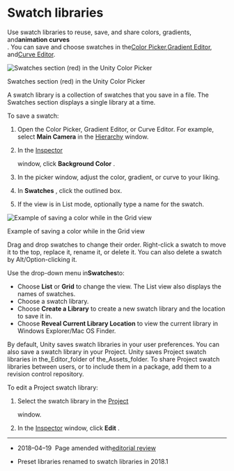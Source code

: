 # Swatch libraries

Use swatch libraries to reuse, save, and share colors, gradients, and**animation curves**  
. You can save and choose swatches in the[Color Picker](https://docs.unity3d.com/2019.2/Documentation/Manual/EditingValueProperties.html),[Gradient Editor](https://docs.unity3d.com/2019.2/Documentation/Manual/EditingValueProperties.html), and[Curve Editor](https://docs.unity3d.com/2019.2/Documentation/Manual/EditingValueProperties.html).

![](https://docs.unity3d.com/2019.2/Documentation/uploads/Main/PresetLibrary.png "Swatches section \(red\) in the Unity Color Picker")

Swatches section \(red\) in the Unity Color Picker

A swatch library is a collection of swatches that you save in a file. The Swatches section displays a single library at a time.

To save a swatch:

1. Open the Color Picker, Gradient Editor, or Curve Editor. For example, select
   **Main Camera**
   in the
   [Hierarchy](https://docs.unity3d.com/2019.2/Documentation/Manual/Hierarchy.html)
   window.
2. In the
   [Inspector](https://docs.unity3d.com/2019.2/Documentation/Manual/UsingTheInspector.html)

 

   window, click
   **Background Color**
   .
3. In the picker window, adjust the color, gradient, or curve to your liking.
4. In
   **Swatches**
   , click the outlined box.
5. If the view is in List mode, optionally type a name for the swatch.

![](https://docs.unity3d.com/2019.2/Documentation/uploads/Main/SwatchSaving.png "Example of saving a color while in the Grid view")

Example of saving a color while in the Grid view

Drag and drop swatches to change their order. Right-click a swatch to move it to the top, replace it, rename it, or delete it. You can also delete a swatch by Alt/Option-clicking it.

Use the drop-down menu in**Swatches**to:

* Choose
  **List**
  or
  **Grid**
  to change the view. The List view also displays the names of swatches.
* Choose a swatch library.
* Choose
  **Create a Library**
  to create a new swatch library and the location to save it in.
* Choose
  **Reveal Current Library Location**
  to view the current library in Windows Explorer/Mac OS Finder.

By default, Unity saves swatch libraries in your user preferences. You can also save a swatch library in your Project. Unity saves Project swatch libraries in the_Editor_folder of the_Assets_folder. To share Project swatch libraries between users, or to include them in a package, add them to a revision control repository.

To edit a Project swatch library:

1. Select the swatch library in the
   [Project](https://docs.unity3d.com/2019.2/Documentation/Manual/ProjectView.html)

 

   window.
2. In the
   [Inspector](https://docs.unity3d.com/2019.2/Documentation/Manual/UsingTheInspector.html)
   window, click
   **Edit**
   .

---

* 2018–04–19  Page amended with[editorial review](https://docs.unity3d.com/2019.2/Documentation/Manual/DocumentationEditorialReview.html)

* Preset libraries renamed to swatch libraries in 2018.1

  


